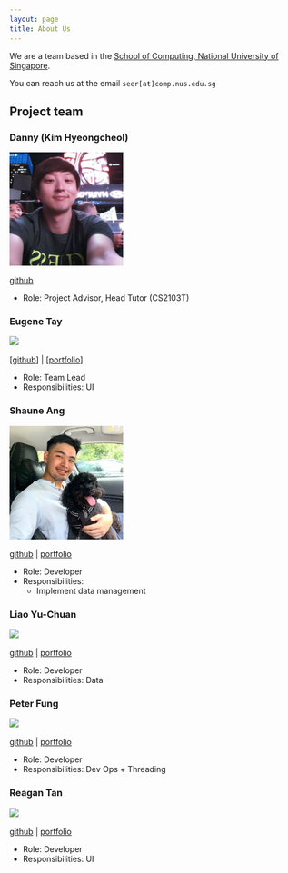 ```yaml
---
layout: page
title: About Us
---
```


We are a team based in the [School of Computing, National University of Singapore](http://www.comp.nus.edu.sg).

You can reach us at the email `seer[at]comp.nus.edu.sg`

## Project team

### Danny (Kim Hyeongcheol)

<img src="./images/bluesky0911.png" width="200px">

[github](https://github.com/bluesky0911)

* Role: Project Advisor, Head Tutor (CS2103T)

### Eugene Tay

<img src="images/johndoe.png" width="200px">

[[github](http://github.com/johndoe)] | [[portfolio](team/johndoe.md)]

* Role: Team Lead
* Responsibilities: UI

### Shaune Ang

<img src="images/shauneang.png" width="200px">

[github](https://github.com/shauneang) |
[portfolio](team/shauneang.md)

* Role: Developer
* Responsibilities:
    * Implement data management


### Liao Yu-Chuan

<img src="images/johndoe.png" width="200px">

[github](http://github.com/isanidiot) | 
[portfolio](team/liaoyuchuan.md)

* Role: Developer
* Responsibilities: Data

### Peter Fung

<img src="images/johndoe.png" width="200px">

[github](http://github.com/fungusta) | 
[portfolio](team/peterfung.md)

* Role: Developer
* Responsibilities: Dev Ops + Threading

### Reagan Tan

<img src="images/johndoe.png" width="200px">

[github](http://github.com/reagantan00) | 
[portfolio](team/reagantan.md)

* Role: Developer
* Responsibilities: UI

